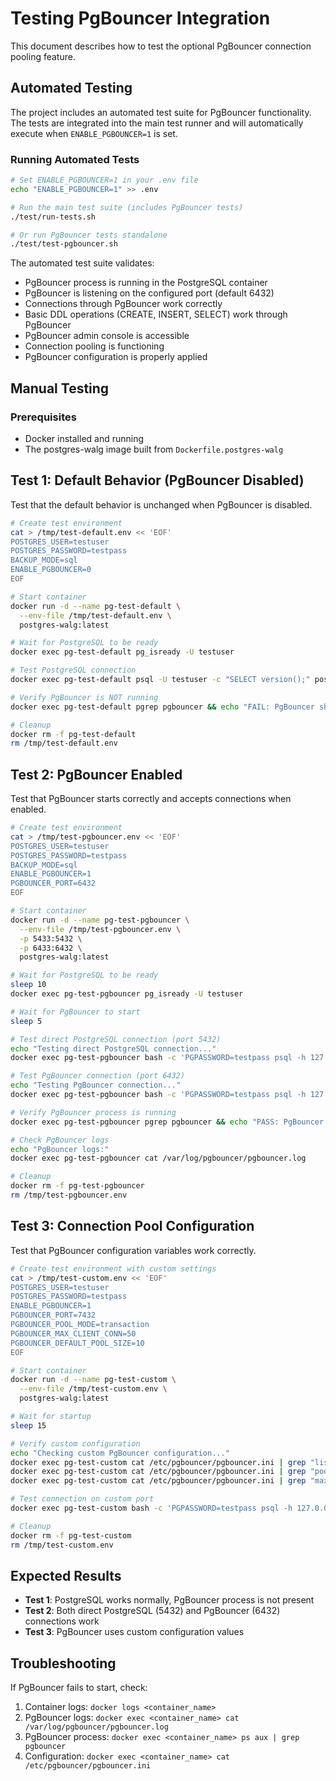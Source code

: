 # Testing PgBouncer Integration

This document describes how to test the optional PgBouncer connection pooling feature.

## Automated Testing

The project includes an automated test suite for PgBouncer functionality. The tests are integrated into the main test runner and will automatically execute when `ENABLE_PGBOUNCER=1` is set.

### Running Automated Tests

```bash
# Set ENABLE_PGBOUNCER=1 in your .env file
echo "ENABLE_PGBOUNCER=1" >> .env

# Run the main test suite (includes PgBouncer tests)
./test/run-tests.sh

# Or run PgBouncer tests standalone
./test/test-pgbouncer.sh
```

The automated test suite validates:
- PgBouncer process is running in the PostgreSQL container
- PgBouncer is listening on the configured port (default 6432)
- Connections through PgBouncer work correctly
- Basic DDL operations (CREATE, INSERT, SELECT) work through PgBouncer
- PgBouncer admin console is accessible
- Connection pooling is functioning
- PgBouncer configuration is properly applied

## Manual Testing

### Prerequisites

- Docker installed and running
- The postgres-walg image built from `Dockerfile.postgres-walg`

## Test 1: Default Behavior (PgBouncer Disabled)

Test that the default behavior is unchanged when PgBouncer is disabled.

```bash
# Create test environment
cat > /tmp/test-default.env << 'EOF'
POSTGRES_USER=testuser
POSTGRES_PASSWORD=testpass
BACKUP_MODE=sql
ENABLE_PGBOUNCER=0
EOF

# Start container
docker run -d --name pg-test-default \
  --env-file /tmp/test-default.env \
  postgres-walg:latest

# Wait for PostgreSQL to be ready
docker exec pg-test-default pg_isready -U testuser

# Test PostgreSQL connection
docker exec pg-test-default psql -U testuser -c "SELECT version();" postgres

# Verify PgBouncer is NOT running
docker exec pg-test-default pgrep pgbouncer && echo "FAIL: PgBouncer should not be running" || echo "PASS: PgBouncer is disabled"

# Cleanup
docker rm -f pg-test-default
rm /tmp/test-default.env
```

## Test 2: PgBouncer Enabled

Test that PgBouncer starts correctly and accepts connections when enabled.

```bash
# Create test environment
cat > /tmp/test-pgbouncer.env << 'EOF'
POSTGRES_USER=testuser
POSTGRES_PASSWORD=testpass
BACKUP_MODE=sql
ENABLE_PGBOUNCER=1
PGBOUNCER_PORT=6432
EOF

# Start container
docker run -d --name pg-test-pgbouncer \
  --env-file /tmp/test-pgbouncer.env \
  -p 5433:5432 \
  -p 6433:6432 \
  postgres-walg:latest

# Wait for PostgreSQL to be ready
sleep 10
docker exec pg-test-pgbouncer pg_isready -U testuser

# Wait for PgBouncer to start
sleep 5

# Test direct PostgreSQL connection (port 5432)
echo "Testing direct PostgreSQL connection..."
docker exec pg-test-pgbouncer bash -c 'PGPASSWORD=testpass psql -h 127.0.0.1 -p 5432 -U testuser -c "SELECT 1;" postgres'

# Test PgBouncer connection (port 6432)
echo "Testing PgBouncer connection..."
docker exec pg-test-pgbouncer bash -c 'PGPASSWORD=testpass psql -h 127.0.0.1 -p 6432 -U testuser -c "SELECT current_database();" postgres'

# Verify PgBouncer process is running
docker exec pg-test-pgbouncer pgrep pgbouncer && echo "PASS: PgBouncer is running" || echo "FAIL: PgBouncer should be running"

# Check PgBouncer logs
echo "PgBouncer logs:"
docker exec pg-test-pgbouncer cat /var/log/pgbouncer/pgbouncer.log

# Cleanup
docker rm -f pg-test-pgbouncer
rm /tmp/test-pgbouncer.env
```

## Test 3: Connection Pool Configuration

Test that PgBouncer configuration variables work correctly.

```bash
# Create test environment with custom settings
cat > /tmp/test-custom.env << 'EOF'
POSTGRES_USER=testuser
POSTGRES_PASSWORD=testpass
ENABLE_PGBOUNCER=1
PGBOUNCER_PORT=7432
PGBOUNCER_POOL_MODE=transaction
PGBOUNCER_MAX_CLIENT_CONN=50
PGBOUNCER_DEFAULT_POOL_SIZE=10
EOF

# Start container
docker run -d --name pg-test-custom \
  --env-file /tmp/test-custom.env \
  postgres-walg:latest

# Wait for startup
sleep 15

# Verify custom configuration
echo "Checking custom PgBouncer configuration..."
docker exec pg-test-custom cat /etc/pgbouncer/pgbouncer.ini | grep "listen_port = 7432"
docker exec pg-test-custom cat /etc/pgbouncer/pgbouncer.ini | grep "pool_mode = transaction"
docker exec pg-test-custom cat /etc/pgbouncer/pgbouncer.ini | grep "max_client_conn = 50"

# Test connection on custom port
docker exec pg-test-custom bash -c 'PGPASSWORD=testpass psql -h 127.0.0.1 -p 7432 -U testuser -c "SELECT 1;" postgres'

# Cleanup
docker rm -f pg-test-custom
rm /tmp/test-custom.env
```

## Expected Results

- **Test 1**: PostgreSQL works normally, PgBouncer process is not present
- **Test 2**: Both direct PostgreSQL (5432) and PgBouncer (6432) connections work
- **Test 3**: PgBouncer uses custom configuration values

## Troubleshooting

If PgBouncer fails to start, check:

1. Container logs: `docker logs <container_name>`
2. PgBouncer logs: `docker exec <container_name> cat /var/log/pgbouncer/pgbouncer.log`
3. PgBouncer process: `docker exec <container_name> ps aux | grep pgbouncer`
4. Configuration: `docker exec <container_name> cat /etc/pgbouncer/pgbouncer.ini`
